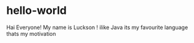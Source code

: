 # hello-world

Hai Everyone!
My name is Luckson ! ilike Java its my favourite language thats my motivation 
